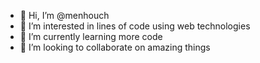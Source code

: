 - 👋 Hi, I’m @menhouch
- 👀 I’m interested in lines of code using web technologies
- 🌱 I’m currently learning more code
- 💞️ I’m looking to collaborate on amazing things

<!---
menhouch/menhouch is a ✨ special ✨ repository because its `README.md` (this file) appears on your GitHub profile.
You can click the Preview link to take a look at your changes.
--->
